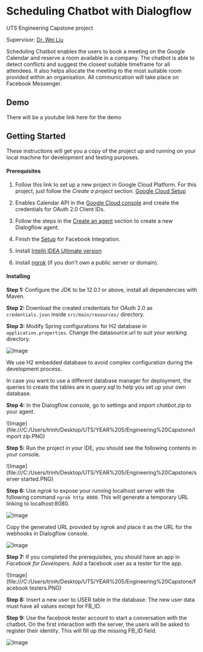 # **Scheduling Chatbot with Dialogflow**

UTS Engineering Capstone project

Supervisor: [Dr. Wei Liu](https://www.uts.edu.au/staff/wei.liu)

Scheduling Chatbot enables the users to book a meeting on the Google Calendar and reserve a room available in a company. The chatbot is able to detect conflicts and suggest the closest suitable timeframe for all attendees. It also helps allocate the meeting to the most suitable room provided within an organisation. All communication will take place on Facebook Messenger.

## **Demo**
There will be a youtube link here for the demo

## **Getting Started**
These instructions will get you a copy of the project up and running on your local machine for development and testing purposes.

#### **Prerequisites**

1. Follow this link to set up a new project in Google Cloud Platform. For this project, just follow the _Create a project_ section. [Google Cloud Setup](https://cloud.google.com/dialogflow/es/docs/quick/setup#project)

2. Enables Calendar API in the [Google Cloud console](https://console.cloud.google.com/) and create the credentials for OAuth 2.0 Client IDs.

3. Follow the steps in the [Create an agent](https://cloud.google.com/dialogflow/es/docs/quick/build-agent#create-an-agent) section to create a new Dialogflow agent.
  
4. Finish the [Setup](https://cloud.google.com/dialogflow/es/docs/integrations/facebook#setup) for Facebook Integration.
  
5. Install [Intellij IDEA Ultimate version](https://www.jetbrains.com/idea/download/#section=windows)

6. Install [ngrok](https://ngrok.com/download) (if you don't own a public server or domain).

#### **Installing**
**Step 1:** Configure the JDK to be 12.0.1 or above, install all dependencies with Maven.

**Step 2:** Download the created credentials for OAuth 2.0 as `credentials.json` inside `src/main/resources/` directory.

**Step 3:** Modify Spring configurations for H2 database in `application.properties`. Change the datasource.url to suit your working directory.

![Image](file:///C:/Users/trinh/Desktop/UTS/YEAR%205/Engineering%20Capstone/application-properties.PNG)

We use H2 embedded database to avoid complex configuration during the development process.

In case you want to use a different database manager for deployment, the queries to create the tables are in _query.sql_ to help you set up your own database.

**Step 4:** In the Dialogflow console, go to settings and import _chatbot.zip_ to your agent.

![Image](file:///C:/Users/trinh/Desktop/UTS/YEAR%205/Engineering%20Capstone/import zip.PNG)

**Step 5:** Run the project in your IDE, you should see the following contents in your console.

![Image](file:///C:/Users/trinh/Desktop/UTS/YEAR%205/Engineering%20Capstone/server started.PNG)

**Step 6:** Use _ngrok_ to expose your running localhost server with the following command `ngrok http 8080`. This will generate a temporary URL linking to localhost:8080.

![Image](file:///C:/Users/trinh/Desktop/UTS/YEAR%205/Engineering%20Capstone/ngrok.PNG)

Copy the generated URL provided by _ngrok_ and place it as the URL for the webhooks in Dialogflow console.

![Image](file:///C:/Users/trinh/Desktop/UTS/YEAR%205/Engineering%20Capstone/fulfillment.PNG)

**Step 7:** If you completed the prerequisites, you should have an app in _Facebook for Developers_. Add a facebook user as a tester for the app.

![Image](file:///C:/Users/trinh/Desktop/UTS/YEAR%205/Engineering%20Capstone/facebook testers.PNG)

**Step 8:** Insert a new user to USER table in the database. The new user data must have all values except for FB_ID.

**Step 9:** Use the facebook tester account to start a conversation with the chatbot. On the first interaction with the server, the users will be asked to register their identity. This will fill up the missing FB_ID field.

![Image](file:///C:/Users/trinh/Desktop/UTS/YEAR%205/Engineering%20Capstone/register.PNG)